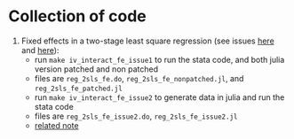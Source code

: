 # Collection of code


1. Fixed effects in a two-stage least square regression (see issues [here](https://github.com/sergiocorreia/ivreghdfe/issues/25) and [here](https://github.com/sergiocorreia/reghdfe/issues/226)): 
   + run `make iv_interact_fe_issue1` to run the stata code, and both julia version patched and non patched
   + files are `reg_2sls_fe.do`, `reg_2sls_fe_nonpatched.jl`, and `reg_2sls_fe_patched.jl`
   + run `make iv_interact_fe_issue2` to generate data in julia and run the stata code
   + files are `reg_2sls_fe_issue2.do`, `reg_2sls_fe_issue2.jl`
   + [related note](http://loualiche.gitlab.io/www/other/kleibergen-paap.html)
